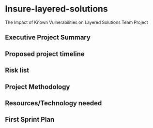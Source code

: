 # Insure-layered-solutions
The Impact of Known Vulnerabilities on Layered Solutions Team Project
## Executive Project Summary

## Proposed project timeline

## Risk list

## Project Methodology

## Resources/Technology needed

## First Sprint Plan

